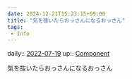 ```yaml
---
date: 2024-12-21T15:23:15+09:00
title: "気を抜いたらおっさんになるおっさん"
tags:
 - Info
---
```


daily:: [2022-07-19](Daily_Note/2022-07-19.md)
up:: [Component](../Bar/Novel/Chaos/Component.md)

気を抜いたらおっさんになるおっさん